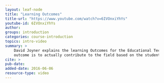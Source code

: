 ```yaml
---
layout: leaf-node
title: "Learning Outcomes"
title-url: "https://www.youtube.com/watch?v=6IVOnxiYhYs"
youtube-id: 6IVOnxiYhYs
author: 
groups: introduction
categories: course-introduction
topics: intro-video
summary: >
    David Joyner explains the learning Outcomes for the Educational Technology course.  The learning
    outcome is to actually contribute to the field based on the student interest.
cite: >
pub-date: 
added-date: 2016-06-06
resource-type: video
---
```

